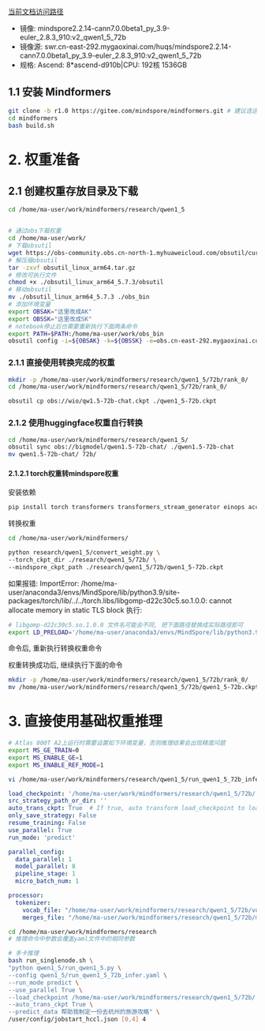 [当前文档访问路径](https://ai-fae.readthedocs.io/zh-cn/latest/ok_QWen1.5-72b%20推理(910b).html)

- 镜像: mindspore2.2.14-cann7.0.0beta1_py_3.9-euler_2.8.3_910:v2_qwen1_5_72b
- 镜像源: swr.cn-east-292.mygaoxinai.com/huqs/mindspore2.2.14-cann7.0.0beta1_py_3.9-euler_2.8.3_910:v2_qwen1_5_72b
- 规格: Ascend: 8*ascend-d910b|CPU: 192核 1536GB


## 1.1 安装 Mindformers

```bash
git clone -b r1.0 https://gitee.com/mindspore/mindformers.git # 建议选这个版本
cd mindformers
bash build.sh

```

# 2. 权重准备

## 2.1 创建权重存放目录及下载
```bash
cd /home/ma-user/work/mindformers/research/qwen1_5


# 通过obs下载权重
cd /home/ma-user/work/
# 下载obsutil
wget https://obs-community.obs.cn-north-1.myhuaweicloud.com/obsutil/current/obsutil_linux_arm64.tar.gz
# 解压缩obsutil
tar -zxvf obsutil_linux_arm64.tar.gz
# 修改可执行文件
chmod +x ./obsutil_linux_arm64_5.7.3/obsutil
# 移动obsutil
mv ./obsutil_linux_arm64_5.7.3 ./obs_bin
# 添加环境变量
export OBSAK="这里改成AK"
export OBSSK="这里改成SK"
# notebook停止后也需要重新执行下面两条命令
export PATH=$PATH:/home/ma-user/work/obs_bin
obsutil config -i=${OBSAK} -k=${OBSSK} -e=obs.cn-east-292.mygaoxinai.com

```
### 2.1.1 直接使用转换完成的权重

```bash
mkdir -p /home/ma-user/work/mindformers/research/qwen1_5/72b/rank_0/
cd /home/ma-user/work/mindformers/research/qwen1_5/72b/rank_0/

obsutil cp obs://wio/qw1.5-72b-chat.ckpt ./qwen1_5-72b.ckpt
```

### 2.1.2 使用huggingface权重自行转换

```bash
cd /home/ma-user/work/mindformers/research/qwen1_5/
obsutil sync obs://bigmodel/qwen1.5-72b-chat/ ./qwen1.5-72b-chat
mv qwen1.5-72b-chat/ 72b/

```

#### 2.1.2.1 torch权重转mindspore权重

安装依赖
```bash
pip install torch transformers transformers_stream_generator einops accelerate

```

转换权重
```bash
cd /home/ma-user/work/mindformers/

python research/qwen1_5/convert_weight.py \
--torch_ckpt_dir ./research/qwen1_5/72b/ \
--mindspore_ckpt_path ./research/qwen1_5/72b/qwen1_5-72b.ckpt

```

如果报错:
ImportError: /home/ma-user/anaconda3/envs/MindSpore/lib/python3.9/site-packages/torch/lib/../../torch.libs/libgomp-d22c30c5.so.1.0.0: cannot allocate memory in static TLS block
执行:
```bash
# libgomp-d22c30c5.so.1.0.0 文件名可能会不同, 把下面路径替换成实际路径即可
export LD_PRELOAD='/home/ma-user/anaconda3/envs/MindSpore/lib/python3.9/site-packages/torch.libs/libgomp-d22c30c5.so.1.0.0'
```
命令后, 重新执行转换权重命令

权重转换成功后, 继续执行下面的命令

```bash
mkdir -p /home/ma-user/work/mindformers/research/qwen1_5/72b/rank_0/
mv /home/ma-user/work/mindformers/research/qwen1_5/72b/qwen1_5-72b.ckpt /home/ma-user/work/mindformers/research/qwen1_5/72b/rank_0/qwen1_5-72b.ckpt
```

# 3. 直接使用基础权重推理

```bash
# Atlas 800T A2上运行时需要设置如下环境变量，否则推理结果会出现精度问题
export MS_GE_TRAIN=0
export MS_ENABLE_GE=1
export MS_ENABLE_REF_MODE=1

vi /home/ma-user/work/mindformers/research/qwen1_5/run_qwen1_5_72b_infer.yaml
```

```yaml
load_checkpoint: '/home/ma-user/work/mindformers/research/qwen1_5/72b/'
src_strategy_path_or_dir: ''
auto_trans_ckpt: True  # If true, auto transform load_checkpoint to load in distributed model
only_save_strategy: False
resume_training: False
use_parallel: True
run_mode: 'predict'

parallel_config:
  data_parallel: 1
  model_parallel: 8
  pipeline_stage: 1
  micro_batch_num: 1

processor:
  tokenizer:
    vocab_file: "/home/ma-user/work/mindformers/research/qwen1_5/72b/vocab.json"
    merges_file: "/home/ma-user/work/mindformers/research/qwen1_5/72b/merges.txt"
```

```bash
cd /home/ma-user/work/mindformers/research
# 推理命令中参数会覆盖yaml文件中的相同参数

# 多卡推理
bash run_singlenode.sh \
"python qwen1_5/run_qwen1_5.py \
--config qwen1_5/run_qwen1_5_72b_infer.yaml \
--run_mode predict \
--use_parallel True \
--load_checkpoint /home/ma-user/work/mindformers/research/qwen1_5/72b/ \
--auto_trans_ckpt True \
--predict_data 帮助我制定一份去杭州的旅游攻略" \
/user/config/jobstart_hccl.json [0,4] 4

```


